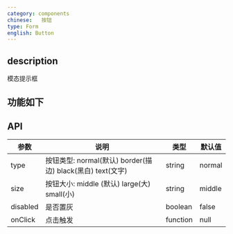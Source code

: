 ```yaml
---
category: components
chinese:   按钮
type: Form
english: Button
---
```



## description

模态提示框

## 功能如下


## API
| 参数        | 说明                                                      | 类型        | 默认值 |
|----------- |---------------------------------------------------------  | ---------- |-------|
| type | 按钮类型: normal(默认) border(描边) black(黑白) text(文字) | string|normal |
|size | 按钮大小: middle (默认) large(大) small(小) | string|middle|
|disabled | 是否置灰 | boolean | false|
|onClick | 点击触发 | function | null |